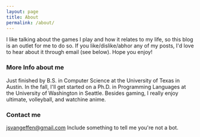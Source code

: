 ```yaml
---
layout: page
title: About
permalink: /about/
---
```


I like talking about the games I play and how it relates to my life, so this blog is an outlet for me to do so. If you like/dislike/abhor any of my posts, I'd love to hear about it through email (see below). Hope you enjoy!

### More Info about me

Just finished by B.S. in Computer Science at the University of Texas in Austin. In the fall, I'll get started on a Ph.D. in Programming Languages at the University of Washington in Seattle. Besides gaming, I really enjoy ultimate, volleyball, and watchine anime. <!-- TODO include research/technical stuff? Or save for actual website? -->

### Contact me

[jsvangeffen@gmail.com](mailto:jsvangeffen@gmail.com)
Include something to tell me you're not a bot.
